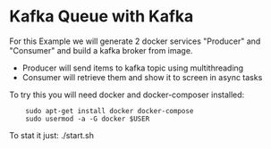 # Kafka Queue with Kafka

For this Example we will generate 2 docker services "Producer" and "Consumer" and build a kafka broker from image.
+ Producer will send items to kafka topic using multithreading
+ Consumer will retrieve them and show it to screen in async tasks

To try this you will need docker and docker-composer installed:
```
    sudo apt-get install docker docker-compose
    sudo usermod -a -G docker $USER
```
    

To stat it just:
    ./start.sh